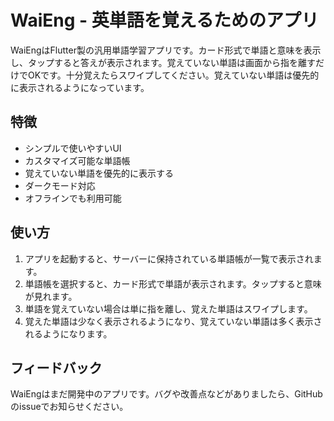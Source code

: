 # WaiEng - 英単語を覚えるためのアプリ

WaiEngはFlutter製の汎用単語学習アプリです。カード形式で単語と意味を表示し、タップすると答えが表示されます。覚えていない単語は画面から指を離すだけでOKです。十分覚えたらスワイプしてください。覚えていない単語は優先的に表示されるようになっています。

## 特徴

- シンプルで使いやすいUI
- カスタマイズ可能な単語帳
- 覚えていない単語を優先的に表示する
- ダークモード対応
- オフラインでも利用可能

## 使い方

1. アプリを起動すると、サーバーに保持されている単語帳が一覧で表示されます。
2. 単語帳を選択すると、カード形式で単語が表示されます。タップすると意味が見れます。
3. 単語を覚えていない場合は単に指を離し、覚えた単語はスワイプします。
4. 覚えた単語は少なく表示されるようになり、覚えていない単語は多く表示されるようになります。

## フィードバック

WaiEngはまだ開発中のアプリです。バグや改善点などがありましたら、GitHubのissueでお知らせください。
